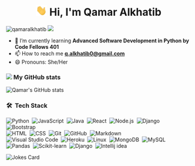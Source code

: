 
<h1 align="center"><img src="https://github.com/ABSphreak/ABSphreak/blob/master/gifs/Hi.gif?raw=true"width="30px"/> Hi, I'm Qamar Alkhatib</h1>


<p align="left"> <img src="https://komarev.com/ghpvc/?username=qamarAlkhatib&label=Profile%20views&color=CE3A3A&style=flat" alt="qamaralkhatib" /> <a href="https://www.linkedin.com/in/qamar-alkhatib-45bb321a3/"><img src="https://img.shields.io/badge/LinkedIn-0077B5?style=flat&logo=linkedin&logoColor=white"/> </a></p>

- 🌱 I’m currently learning **Advanced Software Development in Python by Code Fellows 401**
- 📫 How to reach me **q.alkhatib0@gmail.com**
- 😄 Pronouns: She/Her


### <img src="https://media.giphy.com/media/iY8CRBdQXODJSCERIr/giphy.gif" width="30px">&nbsp;My GitHub stats
<p align="left">

![Qamar's GitHub stats](https://github-readme-stats.vercel.app/api?username=QamarAlkhatib&theme=tokyonight&show_icons=true)  

### 🛠 &nbsp;Tech Stack
![Python](https://img.shields.io/badge/-Python-05122A?style=flat&logo=python)&nbsp;
![JavaScript](https://img.shields.io/badge/-JavaScript-05122A?style=flat&logo=javascript)&nbsp;
![Java](https://img.shields.io/badge/-Java-05122A?style=flat&logo=Java&logoColor=FFA518)&nbsp;
![React](https://img.shields.io/badge/-React-05122A?style=flat&logo=react)&nbsp;
![Node.js](https://img.shields.io/badge/-Node.js-05122A?style=flat&logo=node.js)&nbsp;
![Django](https://img.shields.io/badge/-Django-05122A?style=flat&logo=django&logoColor=092E20)&nbsp;
![Bootstrap](https://img.shields.io/badge/-Bootstrap-05122A?style=flat&logo=bootstrap&logoColor=563D7C)\
![HTML](https://img.shields.io/badge/-HTML-05122A?style=flat&logo=HTML5)&nbsp;
![CSS](https://img.shields.io/badge/-CSS-05122A?style=flat&logo=CSS3&logoColor=1572B6)&nbsp;
![Git](https://img.shields.io/badge/-Git-05122A?style=flat&logo=git)&nbsp;
![GitHub](https://img.shields.io/badge/-GitHub-05122A?style=flat&logo=github)&nbsp;
![Markdown](https://img.shields.io/badge/-Markdown-05122A?style=flat&logo=markdown)\
![Visual Studio Code](https://img.shields.io/badge/-Visual%20Studio%20Code-05122A?style=flat&logo=visual-studio-code&logoColor=007ACC)&nbsp;
![Heroku](https://shields.io/badge/-Heroku-05122A?style=flat&logo=heroku&logoColor=563D7C)&nbsp;
![Linux](https://shields.io/badge/-Linux-05122A?style=flat&logo=Linux&logoColor=blue)&nbsp;
![MongoDB](https://shields.io/badge/-mongodb-05122A?style=flat&logo=mongodb&logoColor=green)&nbsp;
![MySQL](https://shields.io/badge/-MySQL-05122A?style=flat&logo=mysql&logoColor=green)&nbsp;
![Pandas](https://shields.io/badge/-Pandas-05122A?style=flat&logo=pandas&logoColor=white)&nbsp;
![Scikit-learn](https://shields.io/badge/-scikitlearn-05122A?style=flat&logo=scikit-learn&logoColor=Yellow)&nbsp;
![Django](https://shields.io/badge/-Django-05122A?style=flat&logo=Django&logoColor=green)&nbsp;
![Intellij idea](https://shields.io/badge/-Intellij-05122A?style=flat&logo=Intellijidea&logoColor=563D7C)&nbsp;

  
![Jokes Card](https://readme-jokes.vercel.app/api?theme=tokyonight)
